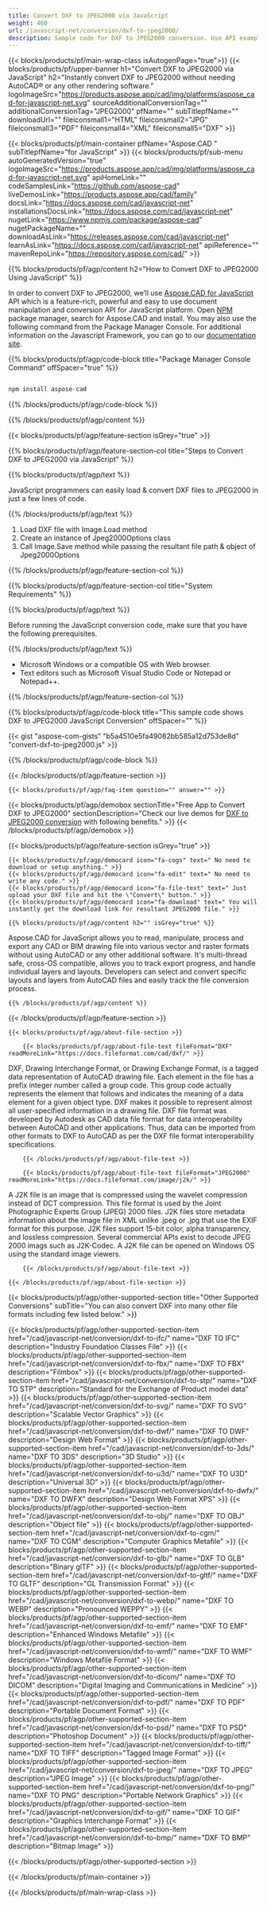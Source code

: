 ```yaml
---
title: Convert DXF to JPEG2000 via JavaScript
weight: 460
url: /javascript-net/conversion/dxf-to-jpeg2000/ 
description: Sample code for DXF to JPEG2000 conversion. Use API example code for batch DXF files to JPEG2000 conversion.
---
```


{{< blocks/products/pf/main-wrap-class isAutogenPage="true">}}
{{< blocks/products/pf/upper-banner h1="Convert DXF to JPEG2000 via JavaScript" h2="Instantly convert DXF to JPEG2000 without needing AutoCAD® or any other rendering software." logoImageSrc="https://products.aspose.app/cad/img/platforms/aspose_cad-for-javascript-net.svg" sourceAdditionalConversionTag="" additionalConversionTag="JPEG2000" pfName="" subTitlepfName="" downloadUrl="" fileiconsmall1="HTML" fileiconsmall2="JPG" fileiconsmall3="PDF" fileiconsmall4="XML" fileiconsmall5="DXF" >}}

{{< blocks/products/pf/main-container pfName="Aspose.CAD " subTitlepfName="for JavaScript" >}}
{{< blocks/products/pf/sub-menu autoGeneratedVersion="true" logoImageSrc="https://products.aspose.app/cad/img/platforms/aspose_cad-for-javascript-net.svg" apiHomeLink="" codeSamplesLink="https://github.com/aspose-cad" liveDemosLink="https://products.aspose.app/cad/family" docsLink="https://docs.aspose.com/cad/javascript-net" installationsDocsLink="https://docs.aspose.com/cad/javascript-net" nugetLink="https://www.npmjs.com/package/aspose-cad" nugetPackageName="" downloadAsLink="https://releases.aspose.com/cad/javascript-net" learnAsLink="https://docs.aspose.com/cad/javascript-net" apiReference="" mavenRepoLink="https://repository.aspose.com/cad/" >}}

{{% blocks/products/pf/agp/content h2="How to Convert DXF to JPEG2000 Using JavaScript" %}}

 In order to convert DXF to JPEG2000, we’ll use [Aspose.CAD for JavaScript](https://products.aspose.com/cad/javascript-net) API which is a feature-rich, powerful and easy to use document manipulation and conversion API for JavaScript platform. Open [NPM](https://www.npmjs.com/package/aspose-cad) package manager, search for Aspose.CAD and install. You may also use the following command from the Package Manager Console. For additional information on the Javascript Framework, you can go to our [documentation site](https://docs.aspose.com/cad/javascript-net/showcases/).

{{% blocks/products/pf/agp/code-block title="Package Manager Console Command" offSpacer="true" %}}

```js

npm install aspose-cad

```

{{% /blocks/products/pf/agp/code-block %}}

{{% /blocks/products/pf/agp/content %}}

{{< blocks/products/pf/agp/feature-section isGrey="true" >}}

{{% blocks/products/pf/agp/feature-section-col title="Steps to Convert DXF to JPEG2000 via JavaScript" %}}

{{% blocks/products/pf/agp/text %}}

JavaScript programmers can easily load & convert DXF files to JPEG2000 in just a few lines of code.

{{% /blocks/products/pf/agp/text %}}

1.  Load DXF file with Image.Load method
1.  Create an instance of Jpeg2000Options class
1.  Call Image.Save method while passing the resultant file path & object of Jpeg2000Options

{{% /blocks/products/pf/agp/feature-section-col %}}

{{% blocks/products/pf/agp/feature-section-col title="System Requirements" %}}

{{% blocks/products/pf/agp/text %}}

 Before running the JavaScript conversion code, make sure that you have the following prerequisites.

{{% /blocks/products/pf/agp/text %}}

-  Microsoft Windows or a compatible OS with Web browser.
-  Text editors such as Microsoft Visual Studio Code or Notepad or Notepad++.

{{% /blocks/products/pf/agp/feature-section-col %}}

{{% blocks/products/pf/agp/code-block title="This sample code shows DXF to JPEG2000 JavaScript Conversion" offSpacer="" %}}

{{< gist "aspose-com-gists" "b5a4510e5fa49082bb585a12d753de8d" "convert-dxf-to-jpeg2000.js" >}}

{{% /blocks/products/pf/agp/code-block %}}

{{< /blocks/products/pf/agp/feature-section >}}

    {{< blocks/products/pf/agp/faq-item question="" answer="" >}}

<!-- aboutfile Starts -->

{{< blocks/products/pf/agp/demobox sectionTitle="Free App to Convert DXF to JPEG2000" sectionDescription="Check our live demos for [DXF to JPEG2000 conversion](https://products.aspose.app/cad/conversion/dxf-to-jpeg2000) with following benefits." >}}
{{< /blocks/products/pf/agp/demobox >}}

{{< blocks/products/pf/agp/feature-section isGrey="true" >}}

    {{< blocks/products/pf/agp/democard icon="fa-cogs" text=" No need to download or setup anything." >}}
    {{< blocks/products/pf/agp/democard icon="fa-edit" text=" No need to write any code." >}}
    {{< blocks/products/pf/agp/democard icon="fa-file-text" text=" Just upload your DXF file and hit the \"Convert\" button." >}}
    {{< blocks/products/pf/agp/democard icon="fa-download" text=" You will instantly get the download link for resultant JPEG2000 file." >}}

    {{% blocks/products/pf/agp/content h2="" isGrey="true" %}}

Aspose.CAD for JavaScript allows you to read, manipulate, process and export any CAD or BIM drawing file into various vector and raster formats without using AutoCAD or any other additional software. It's multi-thread safe, cross-OS compatible, allows you to track export progress, and handle individual layers and layouts. Developers can select and convert specific layouts and layers from AutoCAD files and easily track the file conversion process.

    {{% /blocks/products/pf/agp/content %}}

{{< /blocks/products/pf/agp/feature-section >}}

    {{< blocks/products/pf/agp/about-file-section >}}

        {{< blocks/products/pf/agp/about-file-text fileFormat="DXF" readMoreLink="https://docs.fileformat.com/cad/dxf/" >}}
DXF, Drawing Interchange Format, or Drawing Exchange Format, is a tagged data representation of AutoCAD drawing file. Each element in the file has a prefix integer number called a group code. This group code actually represents the element that follows and indicates the meaning of a data element for a given object type. DXF makes it possible to represent almost all user-specified information in a drawing file. DXF file format was developed by Autodesk as CAD data file format for data interoperability between AutoCAD and other applications. Thus, data can be imported from other formats to DXF to AutoCAD as per the DXF file format interoperability specifications.

        {{< /blocks/products/pf/agp/about-file-text >}}

        {{< blocks/products/pf/agp/about-file-text fileFormat="JPEG2000" readMoreLink="https://docs.fileformat.com/image/j2k/" >}}
A J2K file is an image that is compressed using the wavelet compression instead of DCT compression. This file format is used by the Joint Photographic Experts Group (JPEG) 2000 files. J2K files store metadata information about the image file in XML unlike .jpeg or .jpg that use the EXIF format for this purpose. J2K files support 15-bit color, alpha transparency, and lossless compression. Several commercial APIs exist to decode JPEG 2000 imags such as J2K-Codec. A J2K file can be opened on Windows OS using the standard image viewers.

        {{< /blocks/products/pf/agp/about-file-text >}}

    {{< /blocks/products/pf/agp/about-file-section >}}


<!-- aboutfile Ends -->

{{< blocks/products/pf/agp/other-supported-section title="Other Supported Conversions" subTitle="You can also convert DXF into many other file formats including few listed below." >}}

{{< blocks/products/pf/agp/other-supported-section-item href="/cad/javascript-net/conversion/dxf-to-ifc/" name="DXF TO IFC" description="Industry Foundation Classes File" >}}
{{< blocks/products/pf/agp/other-supported-section-item href="/cad/javascript-net/conversion/dxf-to-fbx/" name="DXF TO FBX" description="Filmbox" >}}
{{< blocks/products/pf/agp/other-supported-section-item href="/cad/javascript-net/conversion/dxf-to-stp/" name="DXF TO STP" description="Standard for the Exchange of Product model data" >}}
{{< blocks/products/pf/agp/other-supported-section-item href="/cad/javascript-net/conversion/dxf-to-svg/" name="DXF TO SVG" description="Scalable Vector Graphics" >}}
{{< blocks/products/pf/agp/other-supported-section-item href="/cad/javascript-net/conversion/dxf-to-dwf/" name="DXF TO DWF" description="Design Web Format" >}}
{{< blocks/products/pf/agp/other-supported-section-item href="/cad/javascript-net/conversion/dxf-to-3ds/" name="DXF TO 3DS" description="3D Studio" >}}
{{< blocks/products/pf/agp/other-supported-section-item href="/cad/javascript-net/conversion/dxf-to-u3d/" name="DXF TO U3D" description="Universal 3D" >}}
{{< blocks/products/pf/agp/other-supported-section-item href="/cad/javascript-net/conversion/dxf-to-dwfx/" name="DXF TO DWFX" description="Design Web Format XPS" >}}
{{< blocks/products/pf/agp/other-supported-section-item href="/cad/javascript-net/conversion/dxf-to-obj/" name="DXF TO OBJ" description="Object file" >}}
{{< blocks/products/pf/agp/other-supported-section-item href="/cad/javascript-net/conversion/dxf-to-cgm/" name="DXF TO CGM" description="Computer Graphics Metafile" >}}
{{< blocks/products/pf/agp/other-supported-section-item href="/cad/javascript-net/conversion/dxf-to-glb/" name="DXF TO GLB" description="Binary glTF" >}}
{{< blocks/products/pf/agp/other-supported-section-item href="/cad/javascript-net/conversion/dxf-to-gltf/" name="DXF TO GLTF" description="GL Transmission Format" >}}
{{< blocks/products/pf/agp/other-supported-section-item href="/cad/javascript-net/conversion/dxf-to-webp/" name="DXF TO WEBP" description="Pronounced WEPPY" >}}
{{< blocks/products/pf/agp/other-supported-section-item href="/cad/javascript-net/conversion/dxf-to-emf/" name="DXF TO EMF" description="Enhanced Windows Metafile" >}}
{{< blocks/products/pf/agp/other-supported-section-item href="/cad/javascript-net/conversion/dxf-to-wmf/" name="DXF TO WMF" description="Windows Metafile Format" >}}
{{< blocks/products/pf/agp/other-supported-section-item href="/cad/javascript-net/conversion/dxf-to-dicom/" name="DXF TO DICOM" description="Digital Imaging and Communications in Medicine" >}}
{{< blocks/products/pf/agp/other-supported-section-item href="/cad/javascript-net/conversion/dxf-to-pdf/" name="DXF TO PDF" description="Portable Document Format" >}}
{{< blocks/products/pf/agp/other-supported-section-item href="/cad/javascript-net/conversion/dxf-to-psd/" name="DXF TO PSD" description="Photoshop Document" >}}
{{< blocks/products/pf/agp/other-supported-section-item href="/cad/javascript-net/conversion/dxf-to-tiff/" name="DXF TO TIFF" description="Tagged Image Format" >}}
{{< blocks/products/pf/agp/other-supported-section-item href="/cad/javascript-net/conversion/dxf-to-jpeg/" name="DXF TO JPEG" description="JPEG Image" >}}
{{< blocks/products/pf/agp/other-supported-section-item href="/cad/javascript-net/conversion/dxf-to-png/" name="DXF TO PNG" description="Portable Network Graphics" >}}
{{< blocks/products/pf/agp/other-supported-section-item href="/cad/javascript-net/conversion/dxf-to-gif/" name="DXF TO GIF" description="Graphics Interchange Format" >}}
{{< blocks/products/pf/agp/other-supported-section-item href="/cad/javascript-net/conversion/dxf-to-bmp/" name="DXF TO BMP" description="Bitmap Image" >}}


{{< /blocks/products/pf/agp/other-supported-section >}}

{{< /blocks/products/pf/main-container >}}
    
{{< /blocks/products/pf/main-wrap-class >}}